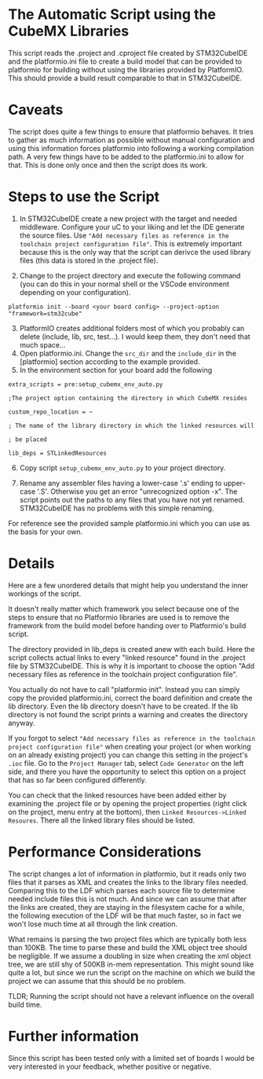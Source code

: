 <will be changed>
  
# The Automatic Script using the CubeMX Libraries

This script reads the .project and .cproject file created by STM32CubeIDE and the platformio.ini file to create a build model that can be provided to platformio for building without using the libraries provided by PlatformIO. This should provide a build result comparable to that in STM32CubeIDE.

# Caveats

The script does quite a few things to ensure that platformio behaves. It tries to gather as much information as possible without manual configuration and using this information forces platformio into following a working compilation path. A very few things have to be added to the platformio.ini to allow for that. This is done only once and then the script does its work.

# Steps to use the Script

1. In STM32CubeIDE create a new project with the target and needed middleware. Configure your uC to your liking and let the IDE generate the source files. Use 
`"Add necessary files as reference in the toolchain project configuration file"`. 
This is extremely important because this is the only way that the script can derivce the used library files (this data is stored in the .project file).

2. Change to the project directory and execute the following command (you can do this in your normal shell or the VSCode environment depending on your configuration).

`platformio init --board <your board config> --project-option "framework=stm32cube"`


3. PlatformIO creates additional folders most of which you probably can delete (include, lib, src, test...). I would keep them, they don't need that much space...
4. Open platformio.ini. Change the `src_dir` and the `include_dir` in the [platformio] section according to the example provided.
5. In the environment section for your board add the following

`extra_scripts = pre:setup_cubemx_env_auto.py`

`;The project option containing the directory in which CubeMX resides`

`custom_repo_location = ~`

`; The name of the library directory in which the linked resources will`

`; be placed`

`lib_deps = STLinkedResources`

6. Copy script `setup_cubemx_env_auto.py` to your project directory.

7. Rename any assembler files having a lower-case '.s' ending to upper-case '.S'. Otherwise you get an error "unrecognized option -x". The script points out the paths to any files that you have not yet renamed. STM32CubeIDE has no problems with this simple renaming.

For reference see the provided sample platformio.ini which you can use as the basis for your own.

# Details

Here are a few unordered details that might help you understand the inner workings of the script.

It doesn't really matter which framework you select because one of the steps to ensure that no Platformio libraries are used is to remove the framework from the build model before handing over to Platformio's build script.

The directory provided in lib_deps is created anew with each build. Here the script collects actual links to every "linked resource" found in the .project file by STM32CubeIDE. This is why it is important to choose the option "Add necessary files as reference in the toolchain project configuration file".

You actually do not have to call "platformio init". Instead you can simply copy the provided platformio.ini, correct the board definition and create the lib directory. Even the lib directory doesn't have to be created. If the lib directory is not found the script prints a warning and creates the directory anyway.

If you forgot to select `"Add necessary files as reference in the toolchain project configuration file"` when creating your project (or when working on an already existing project) you can change this setting in the project's `.ioc` file. Go to the `Project Manager` tab, select `Code Generator` on the left side, and there you have the opportunity to select this option on a project that has so far been configured differently.

You can check that the linked resources have been added either by examining the .project file or by opening the project properties (right click on the project, menu entry at the bottom), then `Linked Resources->Linked Resoures`. There all the linked library files should be listed.

# Performance Considerations

The script changes a lot of information in platformio, but it reads only two files that it parses as XML and creates the links to the library files needed. Comparing this to the LDF which parses each source file to determine needed include files this is not much. And since we can assume that after the links are created, they are staying in the filesystem cache for a while, the following execution of the LDF will be that much faster, so in fact we won't lose much time at all through the link creation.

What remains is parsing the two project files which are typically both less than 100KB. The time to parse these and build the XML object tree should be negligible. If we assume a doubling in size when creating the xml object tree, we are still shy of 500KB in-mem representation. This might sound like quite a lot, but since we run the script on the machine on which we build the project we can assume that this should be no problem.

TLDR; Running the script should not have a relevant influence on the overall build time.

# Further information

Since this script has been tested only with a limited set of boards I would be very interested in your feedback, whether positive or negative.
